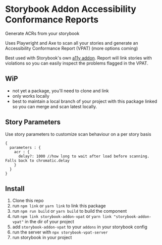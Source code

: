 # Storybook Addon Accessibility Conformance Reports
Generate ACRs from your storybook

Uses Playwright and Axe to scan all your stories and generate an Accessibility Conformance Report (VPAT) (more options coming)

Best used with Storybook's own [a11y addon](https://www.npmjs.com/package/@storybook/addon-a11y). Report will link stories with violations
so you can easily inspect the problems flagged in the VPAT.

## WiP

- not yet a package, you'll need to clone and link
- only works locally
- best to maintain a local branch of your project with this package linked so you can merge and scan latest locally.

## Story Parameters

Use story parameters to customize scan behaviour on a per story basis

```
{
  parameters : {
    acr : {
      delay?: 1000 //how long to wait after load before scanning. Falls back to chromatic.delay
    }
  }
}
```

## Install

1. Clone this repo
2. run `npm link` or `yarn link` to link this package
3. run `npm run build` or `yarn build` to build the component
4. run `npm link storybook-addon-vpat` or `yarn link "storybook-addon-vpat"` in the dir of your project
5. add `storybook-addon-vpat` to your `addons` in your storybook config
6. run the server with `npx storybook-vpat-server`
7. run storybook in your project